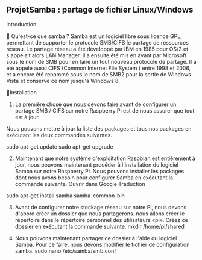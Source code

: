 ##  ProjetSamba :  partage de fichier Linux/Windows
   
   Introduction
   
  📌 Qu'est-ce que samba ?
   Samba est un logiciel libre sous licence GPL, permettant de supporter le protocole SMB/CIFS le partage de ressources réseau.
Le partage réseau a été développé par IBM en 1985 pour OS/2 et s'appelait alors LAN Manager. Il a ensuite été mis en avant par Microsoft sous le nom de SMB pour en faire un tout nouveau protocole de partage. Il a été appelé aussi CIFS (Common Internet File System ) entre 1998 et 2006, et a encore été renommé sous le nom de SMB2 pour la sortie de Windows Vista et conserve ce nom jusqu'à Windows 8.

 
 📌Installation

1. La première chose que nous devons faire avant de configurer un partage SMB / CIFS sur notre Raspberry Pi est de nous assurer que tout est à jour.

Nous pouvons mettre à jour la liste des packages et tous nos packages en exécutant les deux commandes suivantes.

  sudo apt-get update
  sudo apt-get upgrade
  
2. Maintenant que notre système d'exploitation Raspbian est entièrement à jour, nous pouvons maintenant procéder à l'installation du logiciel Samba sur notre Raspberry Pi.
Nous pouvons installer les packages dont nous avons besoin pour configurer Samba en exécutant la commande suivante.
Ouvrir dans Google Traduction

  sudo apt-get install samba samba-common-bin
  

3. Avant de configurer notre stockage réseau sur notre Pi, nous devons d'abord créer un dossier que nous partagerons.
 nous allons créer le répertoire dans le répertoire personnel des utilisateurs «pi».
Créez ce dossier en exécutant la commande suivante.
  mkdir /home/pi/shared

4. Nous pouvons maintenant partager ce dossier à l'aide du logiciel Samba. Pour ce faire, nous devons modifier le fichier de configuration samba.
  sudo nano /etc/samba/smb.conf
  
